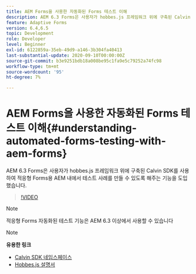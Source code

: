 ```yaml
---
title: AEM Forms을 사용한 자동화된 Forms 테스트 이해
description: AEM 6.3 Forms은 사용자가 hobbes.js 프레임워크 위에 구축된 Calvin SDK를 사용하여 AEM for Adaptive Forms 내에서 테스트 사례를 만들 수 있도록 해주는 기능을 도입했습니다
feature: Adaptive Forms
version: 6.4,6.5
topic: Development
role: Developer
level: Beginner
exl-id: 6122859a-35eb-49d9-a146-3b304fa40413
last-substantial-update: 2020-09-10T00:00:00Z
source-git-commit: b3e9251bdb18a008be95c1fa9e5c79252a74fc98
workflow-type: tm+mt
source-wordcount: '95'
ht-degree: 7%

---
```


# AEM Forms을 사용한 자동화된 Forms 테스트 이해{#understanding-automated-forms-testing-with-aem-forms}

AEM 6.3 Forms은 사용자가 hobbes.js 프레임워크 위에 구축된 Calvin SDK를 사용하여 적응형 Forms용 AEM 내에서 테스트 사례를 만들 수 있도록 해주는 기능을 도입했습니다.

>[!VIDEO](https://video.tv.adobe.com/v/19700?quality=12&learn=on)

>[!NOTE]
>
>적응형 Forms 자동화된 테스트 기능은 AEM 6.3 이상에서 사용할 수 있습니다

>[!NOTE]
>
>**유용한 링크**
>
>* [Calvin SDK 네임스페이스](https://helpx.adobe.com/aem-forms/6-3/calvin-sdk-javascript-api/calvin.html)
>* [Hobbes.js 설명서](https://experienceleague.adobe.com/docs/experience-manager-release-information/aem-release-updates/previous-updates/aem-previous-versions.html)

